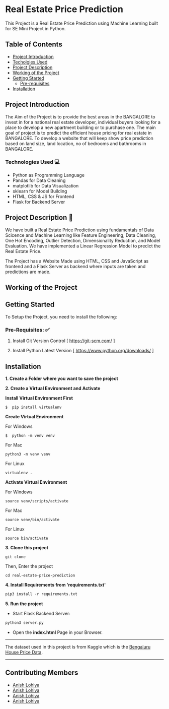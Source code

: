 # Real Estate Price Prediction

This Project is a Real Estate Price Prediction using Machine Learning built for SE Mini Project in Python.

## Table of Contents 
* [Project Introduction](#project-introduction)
* [Techolgies Used](#technologies-used)
* [Project Description](#project-description)
* [Working of the Project](#working-of-the-project)
* [Getting Started](#getting-started)
  * [Pre-requisites](#pre-requisites)
* [Installation](#installation)


## Project Introduction

The Aim of the Project is to provide the best areas in the BANGALORE to invest in for a national real estate developer, individual buyers looking for a place to develop a new apartment building or to purchase one.
The main goal of project is to predict the efficient house pricing for real estate in BANGALORE.
To develop a website that will keep show price prediction based on land size, land location, no of bedrooms and bathrooms in BANGALORE.

### Technologies Used :computer:

* Python as Programming Language
* Pandas for Data Cleaning
* matplotlib for Data Visualization
* sklearn for Model Building
* HTML, CSS & JS for Frontend
* Flask for Backend Server

## Project Description :newspaper:

We have built a Real Estate Price Prediction using fundamentals of Data Scicence and Machine Learning like
Feature Engineering, Data Cleaning, One Hot Encoding, Outlier Detection, Dimensionality Reduction, and Model Evaluation.
We have implemented a Linear Regression Model to predict the Real Estate Price. 

The Project has a Website Made using HTML, CSS and JavaScript as frontend and a Flask Server as backend where inputs are taken and predictions are made.

## Working of the Project




## Getting Started 

To Setup the Project, you need to install the following:

### Pre-Requisites: :white_check_mark:

1. Install Git Version Control
[ https://git-scm.com/ ]

2. Install Python Latest Version
[ https://www.python.org/downloads/ ]


## Installation

**1. Create a Folder where you want to save the project**

**2. Create a Virtual Environment and Activate**

**Install Virtual Environment First**
```
$  pip install virtualenv
```

**Create Virtual Environment**

For Windows
```
$  python -m venv venv
```
For Mac
```
python3 -m venv venv
```
For Linux
```
virtualenv .
```

**Activate Virtual Environment**

For Windows
```
source venv/scripts/activate
```
For Mac
```
source venv/bin/activate
```
For Linux
```
source bin/activate
```

**3. Clone this project**
```
git clone 
```

Then, Enter the project
```
cd real-estate-price-prediction
```


**4. Install Requirements from 'requirements.txt'**
```python
pip3 install -r requirements.txt
```

**5. Run the project**

* Start Flask Backend Server:
```python
python3 server.py
```

* Open the **index.html** Page in your Browser.

---

The dataset used in this project is from Kaggle which is the [Bengaluru House Price Data](https://www.kaggle.com/amitabhajoy/bengaluru-house-price-data).

---

## Contributing Members

* [Anish Lohiya](https://github.com/AnishLohiya)
* [Anish Lohiya](https://github.com/AnishLohiya)
* [Anish Lohiya](https://github.com/AnishLohiya)
* [Anish Lohiya](https://github.com/AnishLohiya)



